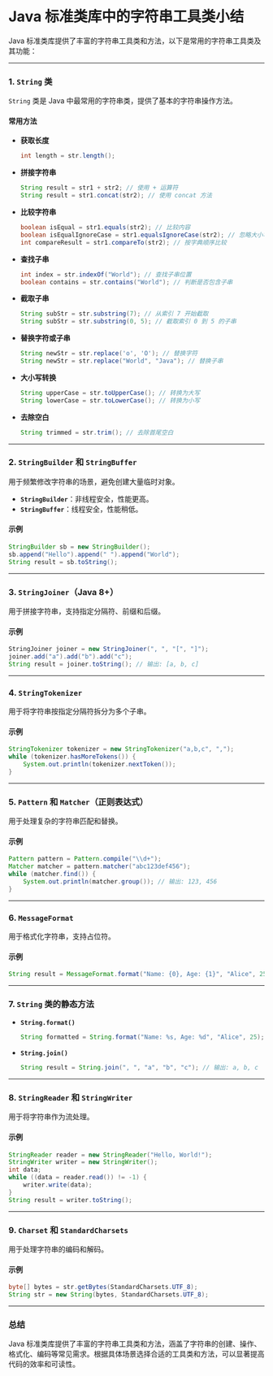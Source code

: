 # Java 标准类库中的字符串工具类小结

Java 标准类库提供了丰富的字符串工具类和方法，以下是常用的字符串工具类及其功能：

---

### 1. **`String` 类**
`String` 类是 Java 中最常用的字符串类，提供了基本的字符串操作方法。

#### 常用方法
- **获取长度**
  ```java
  int length = str.length();
  ```


- **拼接字符串**
  ```java
  String result = str1 + str2; // 使用 + 运算符
  String result = str1.concat(str2); // 使用 concat 方法
  ```


- **比较字符串**
  ```java
  boolean isEqual = str1.equals(str2); // 比较内容
  boolean isEqualIgnoreCase = str1.equalsIgnoreCase(str2); // 忽略大小写比较
  int compareResult = str1.compareTo(str2); // 按字典顺序比较
  ```


- **查找子串**
  ```java
  int index = str.indexOf("World"); // 查找子串位置
  boolean contains = str.contains("World"); // 判断是否包含子串
  ```


- **截取子串**
  ```java
  String subStr = str.substring(7); // 从索引 7 开始截取
  String subStr = str.substring(0, 5); // 截取索引 0 到 5 的子串
  ```


- **替换字符或子串**
  ```java
  String newStr = str.replace('o', 'O'); // 替换字符
  String newStr = str.replace("World", "Java"); // 替换子串
  ```


- **大小写转换**
  ```java
  String upperCase = str.toUpperCase(); // 转换为大写
  String lowerCase = str.toLowerCase(); // 转换为小写
  ```


- **去除空白**
  ```java
  String trimmed = str.trim(); // 去除首尾空白
  ```


---

### 2. **`StringBuilder` 和 `StringBuffer`**
用于频繁修改字符串的场景，避免创建大量临时对象。

- **`StringBuilder`**：非线程安全，性能更高。
- **`StringBuffer`**：线程安全，性能稍低。

#### 示例
```java
StringBuilder sb = new StringBuilder();
sb.append("Hello").append(" ").append("World");
String result = sb.toString();
```


---

### 3. **`StringJoiner`（Java 8+）**
用于拼接字符串，支持指定分隔符、前缀和后缀。

#### 示例
```java
StringJoiner joiner = new StringJoiner(", ", "[", "]");
joiner.add("a").add("b").add("c");
String result = joiner.toString(); // 输出: [a, b, c]
```


---

### 4. **`StringTokenizer`**
用于将字符串按指定分隔符拆分为多个子串。

#### 示例
```java
StringTokenizer tokenizer = new StringTokenizer("a,b,c", ",");
while (tokenizer.hasMoreTokens()) {
    System.out.println(tokenizer.nextToken());
}
```


---

### 5. **`Pattern` 和 `Matcher`（正则表达式）**
用于处理复杂的字符串匹配和替换。

#### 示例
```java
Pattern pattern = Pattern.compile("\\d+");
Matcher matcher = pattern.matcher("abc123def456");
while (matcher.find()) {
    System.out.println(matcher.group()); // 输出: 123, 456
}
```


---

### 6. **`MessageFormat`**
用于格式化字符串，支持占位符。

#### 示例
```java
String result = MessageFormat.format("Name: {0}, Age: {1}", "Alice", 25);
```


---

### 7. **`String` 类的静态方法**
- **`String.format()`**
  ```java
  String formatted = String.format("Name: %s, Age: %d", "Alice", 25);
  ```


- **`String.join()`**
  ```java
  String result = String.join(", ", "a", "b", "c"); // 输出: a, b, c
  ```


---

### 8. **`StringReader` 和 `StringWriter`**
用于将字符串作为流处理。

#### 示例
```java
StringReader reader = new StringReader("Hello, World!");
StringWriter writer = new StringWriter();
int data;
while ((data = reader.read()) != -1) {
    writer.write(data);
}
String result = writer.toString();
```


---

### 9. **`Charset` 和 `StandardCharsets`**
用于处理字符串的编码和解码。

#### 示例
```java
byte[] bytes = str.getBytes(StandardCharsets.UTF_8);
String str = new String(bytes, StandardCharsets.UTF_8);
```


---

### 总结
Java 标准类库提供了丰富的字符串工具类和方法，涵盖了字符串的创建、操作、格式化、编码等常见需求。根据具体场景选择合适的工具类和方法，可以显著提高代码的效率和可读性。